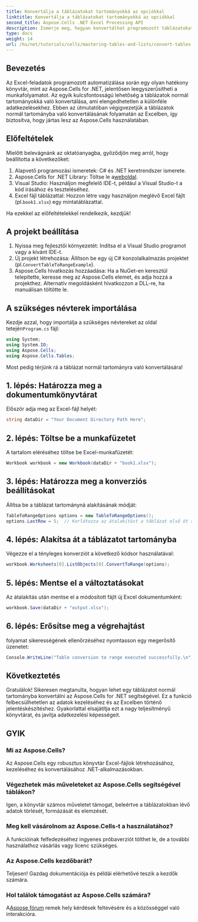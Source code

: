 ```yaml
---
title: Konvertálja a táblázatokat tartományokká az opciókkal
linktitle: Konvertálja a táblázatokat tartományokká az opciókkal
second_title: Aspose.Cells .NET Excel Processing API
description: Ismerje meg, hogyan konvertálhat programozott táblázatokat normál tartományokká az Excelben. Legyen Ön tapasztalt fejlesztő vagy kezdő, ez az oktatóanyag lépésről lépésre bemutatja.
type: docs
weight: 14
url: /hu/net/tutorials/cells/mastering-tables-and-lists/convert-tables-to-range-with-options/
---
```

## Bevezetés

Az Excel-feladatok programozott automatizálása során egy olyan hatékony könyvtár, mint az Aspose.Cells for .NET, jelentősen leegyszerűsítheti a munkafolyamatot. Az egyik kulcsfontosságú lehetőség a táblázatok normál tartományokká való konvertálása, ami elengedhetetlen a különféle adatkezelésekhez. Ebben az útmutatóban végigvezetjük a táblázatok normál tartományba való konvertálásának folyamatán az Excelben, így biztosítva, hogy jártas lesz az Aspose.Cells használatában.

## Előfeltételek

Mielőtt belevágnánk az oktatóanyagba, győződjön meg arról, hogy beállította a következőket:

1. Alapvető programozási ismeretek: C# és .NET keretrendszer ismerete.
2.  Aspose.Cells for .NET Library: Töltse le a[weboldal](https://releases.aspose.com/cells/net/).
3. Visual Studio: Használjon megfelelő IDE-t, például a Visual Studio-t a kód írásához és teszteléséhez.
4.  Excel fájl táblázattal: Hozzon létre vagy használjon meglévő Excel fájlt (pl.`book1.xlsx`) egy mintatáblázattal.

Ha ezekkel az előfeltételekkel rendelkezik, kezdjük!

## A projekt beállítása

1. Nyissa meg fejlesztői környezetét: Indítsa el a Visual Studio programot vagy a kívánt IDE-t.
2. Új projekt létrehozása: Állítson be egy új C# konzolalkalmazás projektet (pl.`ConvertTableToRangeExample`).
3. Aspose.Cells hivatkozás hozzáadása: Ha a NuGet-en keresztül telepítette, keresse meg az Aspose.Cells elemet, és adja hozzá a projekthez. Alternatív megoldásként hivatkozzon a DLL-re, ha manuálisan töltötte le.

## A szükséges névterek importálása

 Kezdje azzal, hogy importálja a szükséges névtereket az oldal tetején`Program.cs` fájl:

```csharp
using System;
using System.IO;
using Aspose.Cells;
using Aspose.Cells.Tables;
```

Most pedig térjünk rá a táblázat normál tartományra való konvertálására!

## 1. lépés: Határozza meg a dokumentumkönyvtárat

Először adja meg az Excel-fájl helyét:

```csharp
string dataDir = "Your Document Directory Path Here";
```

## 2. lépés: Töltse be a munkafüzetet

A tartalom eléréséhez töltse be Excel-munkafüzetét:

```csharp
Workbook workbook = new Workbook(dataDir + "book1.xlsx");
```

## 3. lépés: Határozza meg a konverziós beállításokat

Állítsa be a táblázat tartományná alakításának módját:

```csharp
TableToRangeOptions options = new TableToRangeOptions();
options.LastRow = 5;  // Korlátozza az átalakítást a táblázat első öt sorára
```

## 4. lépés: Alakítsa át a táblázatot tartományba

Végezze el a tényleges konverziót a következő kódsor használatával:

```csharp
workbook.Worksheets[0].ListObjects[0].ConvertToRange(options);
```

## 5. lépés: Mentse el a változtatásokat

Az átalakítás után mentse el a módosított fájlt új Excel dokumentumként:

```csharp
workbook.Save(dataDir + "output.xlsx");
```

## 6. lépés: Erősítse meg a végrehajtást

folyamat sikerességének ellenőrzéséhez nyomtasson egy megerősítő üzenetet:

```csharp
Console.WriteLine("Table conversion to range executed successfully.\n");
```

## Következtetés

Gratulálok! Sikeresen megtanulta, hogyan lehet egy táblázatot normál tartományba konvertálni az Aspose.Cells for .NET segítségével. Ez a funkció felbecsülhetetlen az adatok kezeléséhez és az Excelben történő jelentéskészítéshez. Gyakorlattal elsajátítja ezt a nagy teljesítményű könyvtárat, és javítja adatkezelési képességeit.

## GYIK

### Mi az Aspose.Cells?  
Az Aspose.Cells egy robusztus könyvtár Excel-fájlok létrehozásához, kezeléséhez és konvertálásához .NET-alkalmazásokban.

### Végezhetek más műveleteket az Aspose.Cells segítségével táblákon?  
Igen, a könyvtár számos műveletet támogat, beleértve a táblázatokban lévő adatok törlését, formázását és elemzését.

### Meg kell vásárolnom az Aspose.Cells-t a használatához?  
A funkcióinak felfedezéséhez ingyenes próbaverziót tölthet le, de a további használathoz vásárlás vagy licenc szükséges.

### Az Aspose.Cells kezdőbarát?  
Teljesen! Gazdag dokumentációja és példái elérhetővé teszik a kezdők számára.

### Hol találok támogatást az Aspose.Cells számára?  
 A[Aspose fórum](https://forum.aspose.com/c/cells/9) remek hely kérdések feltevésére és a közösséggel való interakcióra.